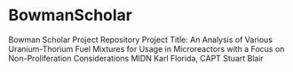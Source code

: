 # BowmanScholar
Bowman Scholar Project Repository
Project Title: An Analysis of Various Uranium-Thorium Fuel Mixtures for Usage in Microreactors with a Focus on Non-Proliferation Considerations
MIDN Karl Florida, CAPT Stuart Blair
